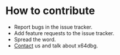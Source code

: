 # How to contribute #

* Report bugs in the issue tracker.
* Add feature requests to the issue tracker.
* Spread the word.
* [Contact](http://x64dbg.com/#contact) us and talk about x64dbg.